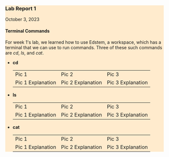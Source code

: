 <div style="background-color:#FFEBCD">
  
<h3 style="font:Arial Black;"> Lab Report 1 </h3>
<p style="font:Tahoma;"> October 3, 2023</p>

<h4 style="font:Tahoma;"> Terminal Commands </h4>
<p style="font:Tahoma;"> For week 1's lab, we learned how to use Edstem, a workspace, which has a terminal that we can use to run commands. Three of these such commands are <i>cd</i>, <i>ls</i>, and <i>cat</i>.</p>

<ul style="font:Tahoma;">
  <li><b>cd</b></li>
  
  <table>
  <tr>
    <td>Pic 1</td>
    <td>Pic 2</td>
    <td>Pic 3</td>
  </tr>
  <tr>
    <td>Pic 1 Explanation</td>
    <td>Pic 2 Explanation</td>
    <td>Pic 3 Explanation</td>
  </tr>
</table>
  
  <li><b>ls</b></li>

<table>
  <tr>
    <td>Pic 1</td>
    <td>Pic 2</td>
    <td>Pic 3</td>
  </tr>
  <tr>
    <td>Pic 1 Explanation</td>
    <td>Pic 2 Explanation</td>
    <td>Pic 3 Explanation</td>
  </tr>
</table>

  <li><b>cat</b></li>

<table>
  <tr>
    <td>Pic 1</td>
    <td>Pic 2</td>
    <td>Pic 3</td>
  </tr>
  <tr>
    <td>Pic 1 Explanation</td>
    <td>Pic 2 Explanation</td>
    <td>Pic 3 Explanation</td>
  </tr>
</table>
  
</ul>

</div>
